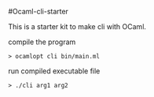 #Ocaml-cli-starter

This is a starter kit to make cli with OCaml.

compile the program
```
> ocamlopt cli bin/main.ml
```

run compiled executable file
```
> ./cli arg1 arg2
```